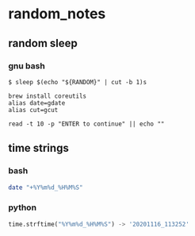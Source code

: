 # random_notes

## random sleep

### gnu bash

```
$ sleep $(echo "${RANDOM}" | cut -b 1)s
```

```
brew install coreutils
alias date=gdate
alias cut=gcut
```

```
read -t 10 -p "ENTER to continue" || echo ""
```

## time strings

### bash
``` bash
date "+%Y%m%d_%H%M%S"
```

### python 
``` python
time.strftime("%Y%m%d_%H%M%S") -> '20201116_113252'
```
